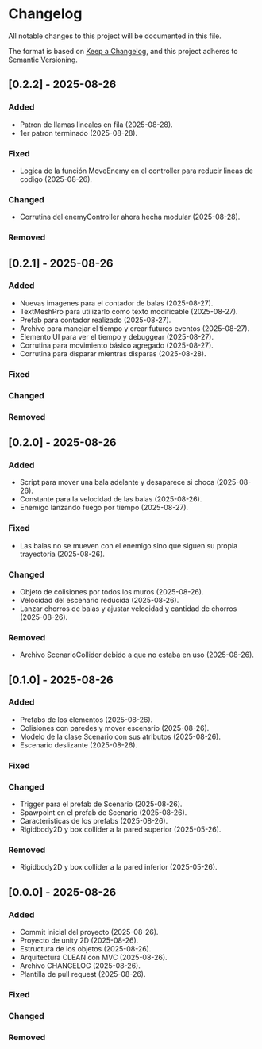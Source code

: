 # Changelog

All notable changes to this project will be documented in this file.

The format is based on [Keep a Changelog](https://keepachangelog.com/en/1.1.0/),
and this project adheres to [Semantic Versioning](https://semver.org/spec/v2.0.0.html).

## [0.2.2] - 2025-08-26

### Added

-   Patron de llamas lineales en fila (2025-08-28).
-   1er patron terminado (2025-08-28).

### Fixed

-   Logica de la función MoveEnemy en el controller para reducir lineas de codigo (2025-08-26).

### Changed

-   Corrutina del enemyController ahora hecha modular (2025-08-28).

### Removed

## [0.2.1] - 2025-08-26

### Added

-   Nuevas imagenes para el contador de balas (2025-08-27).
-   TextMeshPro para utilizarlo como texto modificable (2025-08-27).
-   Prefab para contador realizado (2025-08-27).
-   Archivo para manejar el tiempo y crear futuros eventos (2025-08-27).
-   Elemento UI para ver el tiempo y debuggear (2025-08-27).
-   Corrutina para movimiento básico agregado (2025-08-27).
-   Corrutina para disparar mientras disparas (2025-08-28).

### Fixed

### Changed

### Removed

## [0.2.0] - 2025-08-26

### Added

-   Script para mover una bala adelante y desaparece si choca (2025-08-26).
-   Constante para la velocidad de las balas (2025-08-26).
-   Enemigo lanzando fuego por tiempo (2025-08-27).

### Fixed

-   Las balas no se mueven con el enemigo sino que siguen su propia trayectoria (2025-08-26).

### Changed

-   Objeto de colisiones por todos los muros (2025-08-26).
-   Velocidad del escenario reducida (2025-08-26).
-   Lanzar chorros de balas y ajustar velocidad y cantidad de chorros (2025-08-26).

### Removed

-   Archivo ScenarioCollider debido a que no estaba en uso (2025-08-26).

## [0.1.0] - 2025-08-26

### Added

-   Prefabs de los elementos (2025-08-26).
-   Colisiones con paredes y mover escenario (2025-08-26).
-   Modelo de la clase Scenario con sus atributos (2025-08-26).
-   Escenario deslizante (2025-08-26).

### Fixed

### Changed

-   Trigger para el prefab de Scenario (2025-08-26).
-   Spawpoint en el prefab de Scenario (2025-08-26).
-   Caracteristicas de los prefabs (2025-08-26).
-   Rigidbody2D y box collider a la pared superior (2025-05-26).

### Removed

-   Rigidbody2D y box collider a la pared inferior (2025-05-26).

## [0.0.0] - 2025-08-26

### Added

-   Commit inicial del proyecto (2025-08-26).
-   Proyecto de unity 2D (2025-08-26).
-   Estructura de los objetos (2025-08-26).
-   Arquitectura CLEAN con MVC (2025-08-26).
-   Archivo CHANGELOG (2025-08-26).
-   Plantilla de pull request (2025-08-26).

### Fixed

### Changed

### Removed
